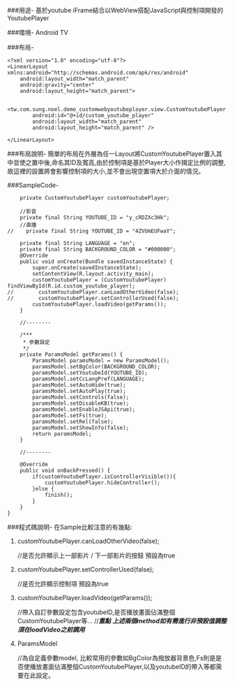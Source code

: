 
###用途-
基於youtube iFrame結合以WebView搭配JavaScript與控制項開發的YoutubePlayer

###環境-
Android TV

###布局-
	
	<?xml version="1.0" encoding="utf-8"?>
	<LinearLayout xmlns:android="http://schemas.android.com/apk/res/android"
	    android:layout_width="match_parent"
	    android:gravity="center"
	    android:layout_height="match_parent">
	
	    <tw.com.sung.noel.demo_customwebyoutubeplayer.view.CustomYoutubePlayer
	        android:id="@+id/custom_youtube_player"
	        android:layout_width="match_parent"
	        android:layout_height="match_parent" />
	
	</LinearLayout>


###布局說明-
簡單的布局在外層為任一Layout將CustomYoutubePlayer置入其中並使之置中後,命名其ID及寬高,由於控制項是基於Player大小作揖定比例的調整,故這裡的設置將會影響控制項的大小,並不會出現空置項大於介面的情況。


###SampleCode-

	    private CustomYoutubePlayer customYoutubePlayer;
	
	    //影音
	    private final String YOUTUBE_ID = "y_cRDZXc3Hk";
	    //直播
	//    private final String YOUTUBE_ID = "4ZVUmEUFwaY";
	
	    private final String LANGUAGE = "en";
	    private final String BACKGROUND_COLOR = "#000000";
	    @Override
	    public void onCreate(Bundle savedInstanceState) {
	        super.onCreate(savedInstanceState);
	        setContentView(R.layout.activity_main);
	        customYoutubePlayer = (CustomYoutubePlayer) findViewById(R.id.custom_youtube_player);
	//        customYoutubePlayer.canLoadOtherVideo(false);
	//        customYoutubePlayer.setControllerUsed(false);
	        customYoutubePlayer.loadVideo(getParams());
	    }
	
	    //--------
	
	    /***
	     * 參數設定
	     */
	    private ParamsModel getParams() {
	        ParamsModel paramsModel = new ParamsModel();
	        paramsModel.setBgColor(BACKGROUND_COLOR);
	        paramsModel.setYoutubeId(YOUTUBE_ID);
	        paramsModel.setCcLangPref(LANGUAGE);
	        paramsModel.setAutoHide(true);
	        paramsModel.setAutoPlay(true);
	        paramsModel.setControls(false);
	        paramsModel.setDisableKB(true);
	        paramsModel.setEnableJSApi(true);
	        paramsModel.setFs(true);
	        paramsModel.setRel(false);
	        paramsModel.setShowInfo(false);
	        return paramsModel;
	    }
	
	    //--------
	
	    @Override
	    public void onBackPressed() {
	        if(customYoutubePlayer.isControllerVisible()){
	            customYoutubePlayer.hideController();
	        }else {
	            finish();
	        }
	    }
	}


###程式碼說明-
在Sample比較注意的有幾點:


1. customYoutubePlayer.canLoadOtherVideo(false);
   
	//是否允許顯示上一部影片 / 下一部影片的按鈕 預設為true



2. customYoutubePlayer.setControllerUsed(false);

	//是否允許顯示控制項 預設為true

3. customYoutubePlayer.loadVideo(getParams());

	//帶入自訂參數設定包含youtubeID,是否播放畫面佔滿整個CustomYoutubePlayer等...
	//***重點 上述兩個method如有需進行非預設值調整須在loadVideo之前調用***

4. ParamsModel

	//為自定義參數model, 比較常用的參數如BgColor為撥放器背景色,Fs則是是否使播放畫面佔滿整個CustomYoutubePlayer,以及youtubeID的帶入等都需要在此設定。
